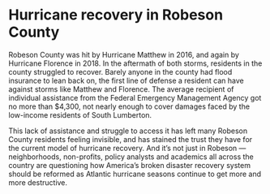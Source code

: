 # Hurricane recovery in Robeson County

Robeson County was hit by Hurricane Matthew in 2016, and again by Hurricane Florence in 2018. In the aftermath of both storms, residents in the county struggled to recover. Barely anyone in the county had flood insurance to lean back on, the first line of defense a resident can have against storms like Matthew and Florence. The average recipient of individual assistance from the Federal Emergency Management Agency got no more than $4,300, not nearly enough to cover damages faced by the low-income residents of South Lumberton. 

This lack of assistance and struggle to access it has left many Robeson County residents feeling invisible, and has stained the trust they have for the current model of hurricane recovery. And it’s not just in Robeson — neighborhoods, non-profits, policy analysts and academics all across the country are questioning how America’s broken disaster recovery system should be reformed as Atlantic hurricane seasons continue to get more and more destructive. 

